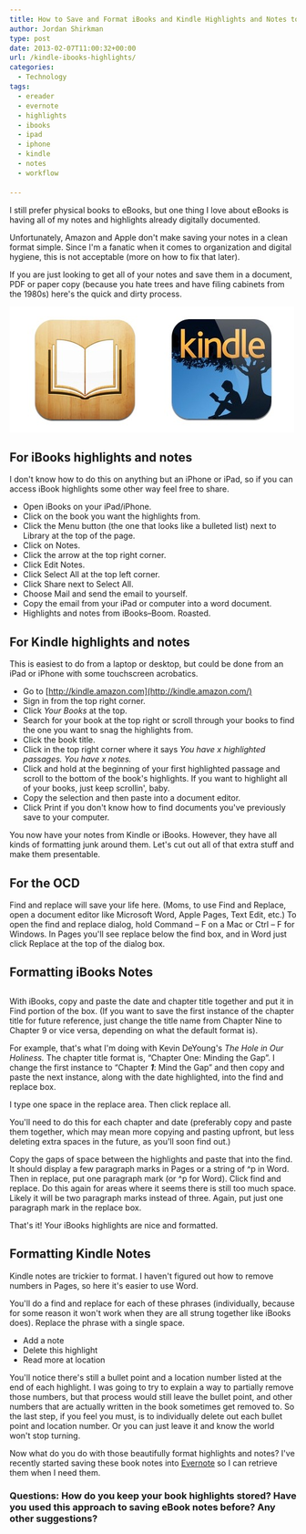 ```yaml
---
title: How to Save and Format iBooks and Kindle Highlights and Notes to Your Computer
author: Jordan Shirkman
type: post
date: 2013-02-07T11:00:32+00:00
url: /kindle-ibooks-highlights/
categories:
  - Technology
tags:
  - ereader
  - evernote
  - highlights
  - ibooks
  - ipad
  - iphone
  - kindle
  - notes
  - workflow

---
```

I still prefer physical books to eBooks, but one thing I love about eBooks is having all of my notes and highlights already digitally documented.

Unfortunately, Amazon and Apple don't make saving your notes in a clean format simple. Since I'm a fanatic when it comes to organization and digital hygiene, this is not acceptable (more on how to fix that later).

If you are just looking to get all of your notes and save them in a document, PDF or paper copy (because you hate trees and have filing cabinets from the 1980s) here's the quick and dirty process.

![Image](/static/images/kindle-ibooks-notes.jpeg) 

<!--more-->

## **For iBooks highlights and notes**

I don't know how to do this on anything but an iPhone or iPad, so if you can access iBook highlights some other way feel free to share.

  * Open iBooks on your iPad/iPhone.
  * Click on the book you want the highlights from.
  * Click the Menu button (the one that looks like a bulleted list) next to Library at the top of the page.
  * Click on Notes.
  * Click the arrow at the top right corner.
  * Click Edit Notes.
  * Click Select All at the top left corner.
  * Click Share next to Select All.
  * Choose Mail and send the email to yourself.
  * Copy the email from your iPad or computer into a word document.
  * Highlights and notes from iBooks&#8211;Boom. Roasted.

## **For Kindle highlights and notes**

This is easiest to do from a laptop or desktop, but could be done from an iPad or iPhone with some touchscreen acrobatics.

  * Go to [http://kindle.amazon.com](http://kindle.amazon.com/)
  * Sign in from the top right corner.
  * Click _Your Books_ at the top.
  * Search for your book at the top right or scroll through your books to find the one you want to snag the highlights from.
  * Click the book title.
  * Click in the top right corner where it says _You have x highlighted passages. You have x notes._
  * Click and hold at the beginning of your first highlighted passage and scroll to the bottom of the book's highlights. If you want to highlight all of your books, just keep scrollin', baby.
  * Copy the selection and then paste into a document editor.
  * Click Print if you don't know how to find documents you've previously save to your computer.

You now have your notes from Kindle or iBooks. However, they have all kinds of formatting junk around them. Let's cut out all of that extra stuff and make them presentable.

## **For the OCD**

Find and replace will save your life here. (Moms, to use Find and Replace, open a document editor like Microsoft Word, Apple Pages, Text Edit, etc.) To open the find and replace dialog, hold Command &#8211; F on a Mac or Ctrl &#8211; F for Windows. In Pages you'll see replace below the find box, and in Word just click Replace at the top of the dialog box.

## **Formatting iBooks Notes**

## 

With iBooks, copy and paste the date and chapter title together and put it in Find portion of the box. (If you want to save the first instance of the chapter title for future reference, just change the title name from Chapter Nine to Chapter 9 or vice versa, depending on what the default format is).

For example, that's what I'm doing with Kevin DeYoung's _The Hole in Our Holiness._ The chapter title format is, &#8220;Chapter One: Minding the Gap&#8221;. I change the first instance to &#8220;Chapter **_1_**: Mind the Gap&#8221; and then copy and paste the next instance, along with the date highlighted, into the find and replace box.

I type one space in the replace area. Then click replace all.

You'll need to do this for each chapter and date (preferably copy and paste them together, which may mean more copying and pasting upfront, but less deleting extra spaces in the future, as you'll soon find out.)

Copy the gaps of space between the highlights and paste that into the find. It should display a few paragraph marks in Pages or a string of ^p in Word. Then in replace, put one paragraph mark (or ^p for Word). Click find and replace. Do this again for areas where it seems there is still too much space. Likely it will be two paragraph marks instead of three. Again, put just one paragraph mark in the replace box.

That's it! Your iBooks highlights are nice and formatted.

## **Formatting Kindle Notes**

Kindle notes are trickier to format. I haven't figured out how to remove numbers in Pages, so here it's easier to use Word.

You'll do a find and replace for each of these phrases (individually, because for some reason it won't work when they are all strung together like iBooks does). Replace the phrase with a single space.

  * Add a note
  * Delete this highlight
  * Read more at location

You'll notice there's still a bullet point and a location number listed at the end of each highlight. I was going to try to explain a way to partially remove those numbers, but that process would still leave the bullet point, and other numbers that are actually written in the book sometimes get removed to. So the last step, if you feel you must, is to individually delete out each bullet point and location number. Or you can just leave it and know the world won't stop turning.

Now what do you do with those beautifully format highlights and notes? I've recently started saving these book notes into [Evernote](https://jshirk.com/blog/evernote-uses/) so I can retrieve them when I need them.

### Questions: How do you keep your book highlights stored? Have you used this approach to saving eBook notes before? Any other suggestions?
